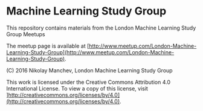 # Machine Learning Study Group

This repository contains materials from the London Machine Learning Study Group Meetups

The meetup page is available at [http://www.meetup.com/London-Machine-Learning-Study-Group](http://www.meetup.com/London-Machine-Learning-Study-Group).

(C) 2016 Nikolay Manchev, London Machine Learning Study Group

This work is licensed under the Creative Commons Attribution 4.0 International License. To view a copy of this license, visit ]http://creativecommons.org/licenses/by/4.0](http://creativecommons.org/licenses/by/4.0).
